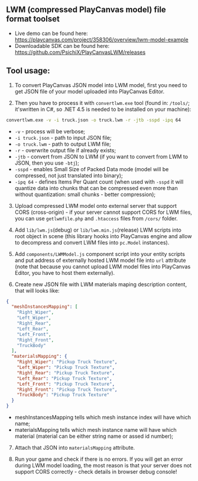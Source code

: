 LWM (compressed PlayCanvas model) file format toolset
------

* Live demo can be found here: https://playcanvas.com/project/358306/overview/lwm-model-example
* Downloadable SDK can be found here: https://github.com/PsichiX/PlayCanvasLWM/releases

Tool usage:
------

1. To convert PlayCanvas JSON model into LWM model, first you need to get JSON file of your model uploaded into PlayCanvas Editor.

2. Then you have to process it with `convertlwm.exe` tool (found in: `/tools/`; it'swritten in C#, so .NET 4.5 is needed to be installed on your machine):

  ```bash
  convertlwm.exe -v -i truck.json -o truck.lwm -r -jtb -sspd -ipq 64
  ```
  * `-v` - process will be verbose;
  * `-i truck.json` - path to input JSON file;
  * `-o truck.lwm` - path to output LWM file;
  * `-r` - overwrite output file if already exists;
  * `-jtb` - convert from JSON to LWM (if you want to convert from LWM to JSON, then you use `-btj`);
  * `-sspd` - enables Small Size of Packed Data mode (model will be compressed, not just translated into binary);
  * `-ipq 64` - defines Items Per Quant count (when used with `-sspd` it will quantize data into chunks that can be compressed even more than without quantization: small chunks - better compression);

3. Upload compressed LWM model onto external server that support CORS (cross-origin) - if your server cannot support CORS for LWM files, you can use `getlwmfile.php` and `.htaccess` files from `/cors/` folder.

4. Add `lib/lwm.js`(debug) or `lib/lwm.min.js`(release) LWM scripts into root object in scene (this library hooks into PlayCanvas engine and allow to decompress and convert LWM files into `pc.Model` instances).

5. Add `components/LWMModel.js` component script into your entity scripts and put address of externally hosted LWM model file into `url` attribute (note that because you cannot upload LWM model files into PlayCanvas Editor, you have to host them externally).

6. Create new JSON file with LWM materials maping description content, that will looks like:

  ```json
  {
    "meshInstancesMapping": [
      "Right_Wiper",
      "Left_Wiper",
      "Right_Rear",
      "Left_Rear",
      "Left_Front",
      "Right_Front",
      "TruckBody"
    ],
    "materialsMapping": {
      "Right_Wiper": "Pickup Truck Texture",
      "Left_Wiper": "Pickup Truck Texture",
      "Right_Rear": "Pickup Truck Texture",
      "Left_Rear": "Pickup Truck Texture",
      "Left_Front": "Pickup Truck Texture",
      "Right_Front": "Pickup Truck Texture",
      "TruckBody": "Pickup Truck Texture"
    }
  }
  ```
  * meshInstancesMapping tells which mesh instance index will have which name;
  * materialsMapping tells which mesh instance name will have which material (material can be either string name or assed id number);

7. Attach that JSON into `materialsMapping` attribute.

8. Run your game and check if there is no errors. If you will get an error during LWM model loading, the most reason is that your server does not support CORS correctly - check details in browser debug console!
